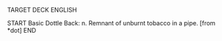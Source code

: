 TARGET DECK
ENGLISH

START
Basic
Dottle
Back: n. Remnant of unburnt tobacco in a pipe. [from *dot]
END
